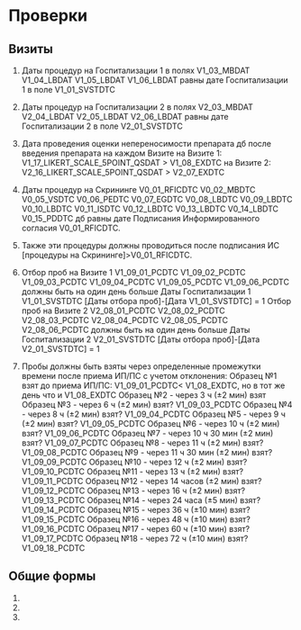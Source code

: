 # Проверки

## Визиты

1. Даты процедур на Госпитализации 1 в полях V1_03_MBDAT V1_04_LBDAT V1_05_LBDAT V1_06_LBDAT равны дате Госпитализации 1 в поле V1_01_SVSTDTC
2. Даты процедур на Госпитализации 2 в полях V2_03_MBDAT V2_04_LBDAT V2_05_LBDAT V2_06_LBDAT равны дате Госпитализации 2 в поле V2_01_SVSTDTC
3. Дата проведения оценки непереносимости препарата дб после введения препарата на каждом Визите
   на Визите 1:
   V1_17_LIKERT_SCALE_5POINT_QSDAT > V1_08_EXDTC
   на Визите 2:
   V2_16_LIKERT_SCALE_5POINT_QSDAT > V2_07_EXDTC
4. Даты процедур на Скрининге V0_01_RFICDTC V0_02_MBDTC V0_05_VSDTC V0_06_PEDTC V0_07_EGDTC V0_08_LBDTC V0_09_LBDTC V0_10_LBDTC V0_11_ISDTC V0_12_LBDTC V0_13_LBDTC V0_14_LBDTC V0_15_PDDTC
дб равны дате Подписания Информированного согласия V0_01_RFICDTC. 
5. Также эти процедуры должны проводиться после подписания ИС [процедуры на Скрининге]>V0_01_RFICDTC.
6. Отбор проб на Визите 1 V1_09_01_PCDTC    V1_09_02_PCDTC	V1_09_03_PCDTC	V1_09_04_PCDTC	V1_09_05_PCDTC	V1_09_06_PCDTC должны быть на один день больше Даты Госпитализации 1 V1_01_SVSTDTC
[Даты отбора проб]-[Дата V1_01_SVSTDTC] = 1
   Отбор проб на Визите 2 V2_08_01_PCDTC	V2_08_02_PCDTC	V2_08_03_PCDTC	V2_08_04_PCDTC	V2_08_05_PCDTC	V2_08_06_PCDTC должны быть на один день больше Даты Госпитализации 2 V2_01_SVSTDTC
[Даты отбора проб]-[Дата V2_01_SVSTDTC] = 1

7. Пробы должны быть взяты через определенные промежутки времени после приема ИП/ПС с учетом отклонения:
Образец №1 взят до приема ИП/ПС: V1_09_01_PCDTC< V1_08_EXDTC, но в тот же день что и V1_08_EXDTC
Образец №2 - через 3 ч (±2 мин) взят 
Образец №3 - через 6 ч (±2 мин) взят? V1_09_03_PCDTC
Образец №4 - через 8 ч (±2 мин) взят? V1_09_04_PCDTC
Образец №5 - через 9 ч (±2 мин) взят? V1_09_05_PCDTC
Образец №6 - через 10 ч (±2 мин) взят? V1_09_06_PCDTC
Образец №7 - через 10 ч 30 мин (±2 мин) взят? V1_09_07_PCDTC
Образец №8 - через 11 ч (±2 мин) взят? V1_09_08_PCDTC
Образец №9 - через 11 ч 30 мин (±2 мин) взят? V1_09_09_PCDTC
Образец №10 - через 12 ч (±2 мин) взят? V1_09_10_PCDTC
Образец №11 - через 13 ч (±2 мин) взят? V1_09_11_PCDTC
Образец №12 - через 14 часов (±2 мин) взят? V1_09_12_PCDTC
Образец №13 - через 16 ч (±2 мин) взят? V1_09_13_PCDTC
Образец №14 - через 24 часа (±5 мин) взят? V1_09_14_PCDTC
Образец №15 - через 36 ч (±10 мин) взят? V1_09_15_PCDTC
Образец №16 - через 48 ч (±10 мин) взят? V1_09_16_PCDTC
Образец №17 - через 60 ч (±10 мин) взят? V1_09_17_PCDTC
Образец №18 - через 72 ч (±10 мин) взят? V1_09_18_PCDTC
## Общие формы

1. 
2. 
3. 